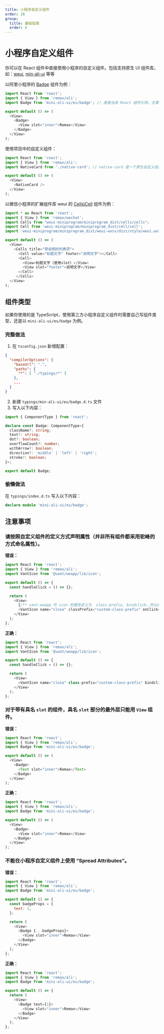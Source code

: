 ```yaml
---
title: 小程序自定义组件
order: 28
group:
  title: 基础指南
  order: 4
---
```


# 小程序自定义组件

你可以在 React 组件中直接使用小程序的自定义组件。包括支持原生 UI 组件库，如：[weui](https://github.com/wechat-miniprogram/weui-miniprogram), [min-ali-ui](https://github.com/Alibaba-mp/mini-ali-ui)
等等

以阿里小程序的 [Badge](https://docs.alipay.com/mini/component-ext/badge) 组件为例：

```js
import React from 'react';
import { View } from 'remax/ali';
import Badge from 'mini-ali-ui/es/badge'; // 直接当成 React 组件引用，无需申明 useComponents

export default () => (
  <View>
    <Badge>
      <View slot="inner">Remax</View>
    </Badge>
  </View>
);
```

使用项目中的自定义组件：

```js
import React from 'react';
import { View } from 'remax/ali';
import NativeCard from './native-card'; // native-card 是一个原生自定义组件

export default () => (
  <View>
    <NativeCard />
  </View>
);
```

以微信小程序的扩展组件库 weui 的 [Cells\Cell](https://developers.weixin.qq.com/miniprogram/dev/extended/weui/cell.html) 组件为例：

```js
import * as React from 'react';
import { View } from 'remax/wechat';
import Cells from "weui-miniprogram/miniprogram_dist/cells/cells";
import Cell from 'weui-miniprogram/miniprogram_dist/cell/cell';
import 'weui-miniprogram/miniprogram_dist/weui-wxss/dist/style/weui.wxss';

export default () => (
  <View>
    <Cells title="带说明的列表项">
      <Cell value="标题文字" footer="说明文字"></Cell>
      <Cell>
        <View>标题文字（使用slot）</View>
        <View slot="footer">说明文字</View>
      </Cell>
     </Cells>
  </View>
);
```

## 组件类型

如果你使用的是 TypeScript，使用第三方小程序自定义组件时需要自己写组件类型，还是以 `mini-ali-ui/es/badge` 为例。

### 完整做法

1. 在 `tsconfig.json` 新增配置：

```json
{
  "compilerOptions": {
    "baseUrl": ".",
    "paths": {
      "*": [ "./typings/*" ]
    },
    ...
  }
}
```

2. 新建 `typings/min-ali-ui/es/badge.d.ts` 文件
3. 写入以下内容：

```typescript
import { ComponentType } from 'react';

declare const Badge: ComponentType<{
  className?: string;
  text?: string;
  dot?: boolean;
  overflowCount?: number;
  withArrow?: boolean;
  direction?: 'middle' | 'left' | 'right';
  stroke?: boolean;
}>;

export default Badge;
```

### 偷懒做法

在 `typings/index.d.ts` 写入以下内容：

```typescript
declare module 'mini-ali-ui/es/badge';
```

## 注意事项

### 请按照自定义组件的定义方式声明属性（并非所有组件都采用驼峰的方式命名属性）。

**错误：**

```js
import React from 'react';
import { View } from 'remax/ali';
import VantIcon from '@vant/weapp/lib/icon';

export default () => {
  const handleClick = () => {};

  return (
    <View>
      {/** vant-weapp 中 icon 的属性定义为  class-prefix, bindclick，所以应遵循其命名规则 */}
      <VantIcon name="close" classPrefix="custom-class-prefix" onClick={handleClick} />
    </View>
  );
};
```

**正确：**

```js
import React from 'react';
import { View } from 'remax/ali';
import VantIcon from '@vant/weapp/lib/icon';

export default () => {
  const handleClick = () => {};

  return (
    <View>
      <VantIcon name="close" class-prefix="custom-class-prefix" bindclick={handleClick} />
    </View>
  );
};
```

### 对于带有具名 `slot` 的组件，具名 `slot` 部分的最外层只能用 `View` 组件。

**错误：**

```js
import React from 'react';
import { View } from 'remax/ali';
import Badge from 'mini-ali-ui/es/badge';

export default () => (
  <View>
    <Badge>
      <Text slot="inner">Remax</Text>
    </Badge>
  </View>
);
```

**正确：**

```js
import React from 'react';
import { View } from 'remax/ali';
import Badge from 'mini-ali-ui/es/badge';

export default () => (
  <View>
    <Badge>
      <View slot="inner">Remax</View>
    </Badge>
  </View>
);
```

### 不能在小程序自定义组件上使用 “Spread Attributes”。

**错误：**

```js
import React from 'react';
import { View } from 'remax/ali';
import Badge from 'mini-ali-ui/es/badge';

export default () => {
  const badgeProps = {
    text: 1,
  };

  return (
    <View>
      <Badge {...badgeProps}>
        <View slot="inner">Remax</View>
      </Badge>
    </View>
  );
};
```

**正确：**

```js
import React from 'react';
import { View } from 'remax/ali';
import Badge from 'mini-ali-ui/es/badge';

export default () => {
  return (
    <View>
      <Badge text={1}>
        <View slot="inner">Remax</View>
      </Badge>
    </View>
  );
};
```
